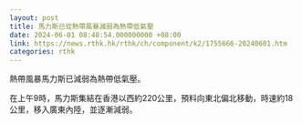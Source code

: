```yaml
---
layout: post
title: 馬力斯已從熱帶風暴減弱為熱帶低氣壓
date: 2024-06-01 08:48:54.000000000 +08:00
link: https://news.rthk.hk/rthk/ch/component/k2/1755666-20240601.htm
categories: rthk
---
```


熱帶風暴馬力斯已減弱為熱帶低氣壓。

在上午9時，馬力斯集結在香港以西約220公里，預料向東北偏北移動，時速約18公里，移入廣東內陸，並逐漸減弱。
